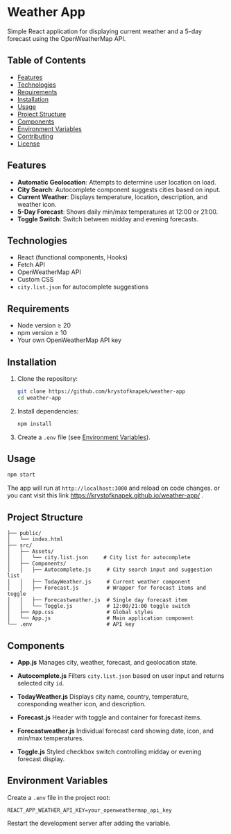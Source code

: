 # Weather App

Simple React application for displaying current weather and a 5-day forecast using the OpenWeatherMap API.

## Table of Contents

* [Features](#features)
* [Technologies](#technologies)
* [Requirements](#requirements)
* [Installation](#installation)
* [Usage](#usage)
* [Project Structure](#project-structure)
* [Components](#components)
* [Environment Variables](#environment-variables)
* [Contributing](#contributing)
* [License](#license)

## Features

* **Automatic Geolocation**: Attempts to determine user location on load.
* **City Search**: Autocomplete component suggests cities based on input.
* **Current Weather**: Displays temperature, location, description, and weather icon.
* **5-Day Forecast**: Shows daily min/max temperatures at 12:00 or 21:00.
* **Toggle Switch**: Switch between midday and evening forecasts.

## Technologies

* React (functional components, Hooks)
* Fetch API
* OpenWeatherMap API
* Custom CSS
* `city.list.json` for autocomplete suggestions

## Requirements

* Node version ≥ 20
* npm version ≥ 10
* Your own OpenWeatherMap API key

## Installation

1. Clone the repository:

   ```bash
   git clone https://github.com/krystofknapek/weather-app
   cd weather-app
   ```
2. Install dependencies:

   ```bash
   npm install
   ```
3. Create a `.env` file (see [Environment Variables](#environment-variables)).

## Usage

```bash
npm start
```

The app will run at `http://localhost:3000` and reload on code changes. or you cant visit this link https://krystofknapek.github.io/weather-app/ .

## Project Structure

```
├── public/
│   └── index.html
├── src/
│   ├── Assets/
│   │   └── city.list.json     # City list for autocomplete
│   ├── Components/
│   │   ├── Autocomplete.js     # City search input and suggestion list
│   │   ├── TodayWeather.js     # Current weather component
│   │   ├── Forecast.js         # Wrapper for forecast items and toggle
│   │   ├── Forecastweather.js  # Single day forecast item
│   │   └── Toggle.js           # 12:00/21:00 toggle switch
│   ├── App.css                 # Global styles
│   └── App.js                  # Main application component
└── .env                        # API key
```

## Components

* **App.js**
  Manages city, weather, forecast, and geolocation state.

* **Autocomplete.js**
  Filters `city.list.json` based on user input and returns selected city `id`.

* **TodayWeather.js**
  Displays city name, country, temperature, coresponding weather icon, and description.

* **Forecast.js**
  Header with toggle and container for forecast items.

* **Forecastweather.js**
  Individual forecast card showing date, icon, and min/max temperatures.

* **Toggle.js**
  Styled checkbox switch controlling midday or evening forecast display.

## Environment Variables

Create a `.env` file in the project root:

```
REACT_APP_WEATHER_API_KEY=your_openweathermap_api_key
```

Restart the development server after adding the variable.
